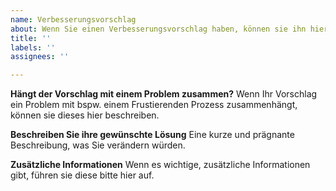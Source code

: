 ```yaml
---
name: Verbesserungsvorschlag
about: Wenn Sie einen Verbesserungsvorschlag haben, können sie ihn hier vorschlagen
title: ''
labels: ''
assignees: ''

---
```


**Hängt der Vorschlag mit einem Problem zusammen?**
Wenn Ihr Vorschlag ein Problem mit bspw. einem Frustierenden Prozess zusammenhängt, können sie dieses hier beschreiben.

**Beschreiben Sie ihre gewünschte Lösung**
Eine kurze und prägnante Beschreibung, was Sie verändern würden.

**Zusätzliche Informationen**
Wenn es wichtige, zusätzliche Informationen gibt, führen sie diese bitte hier auf.
